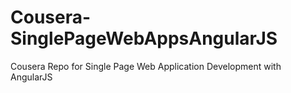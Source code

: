 # Cousera-SinglePageWebAppsAngularJS
Cousera Repo for Single Page Web Application Development with AngularJS

